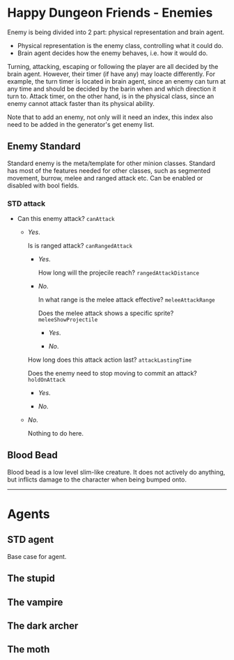# Happy Dungeon Friends - Enemies 

Enemy is being divided into 2 part: physical representation and brain agent. 

* Physical representation is the enemy class, controlling what it could do. 
* Brain agent decides how the enemy behaves, i.e. how it would do. 

Turning, attacking, escaping or following the player are all decided by the brain agent. However, 
their timer (if have any) may loacte differently. For example, the turn timer is located
in brain agent, since an enemy can turn at any time and should be decided by the barin when
and which direction it turn to. Attack timer, on the other hand, is in the physical class, 
since an enemy cannot attack faster than its physical ability. 

Note that to add an enemy, not only will it need an index, this index also need to be added
in the generator's get enemy list. 

## Enemy Standard 

Standard enemy is the meta/template for other minion classes. Standard has most of the features needed
for other classes, such as segmented movement, burrow, melee and ranged attack etc.
Can be enabled or disabled with bool fields. 

### STD attack 

* Can this enemy attack? `canAttack`
  * *Yes*.

    Is is ranged attack? `canRangedAttack`

    * *Yes*.

      How long will the projecile reach? `rangedAttackDistance`

    * *No*.

      In what range is the melee attack effective? `meleeAttackRange`

      Does the melee attack shows a specific sprite? `meleeShowProjectile`

      * *Yes*.

      * *No*.

    How long does this attack action last? `attackLastingTime`

    Does the enemy need to stop moving to commit an attack? `holdOnAttack`

     * *Yes*.

     * *No*.

  * *No*.

    Nothing to do here. 

## Blood Bead 

Blood bead is a low level slim-like creature. It does not actively do anything, but inflicts damage to
the character when being bumped onto. 


----------------------------------------------------

# Agents 

## STD agent 

Base case for agent. 


## The stupid 

## The vampire 

## The dark archer 

## The moth 